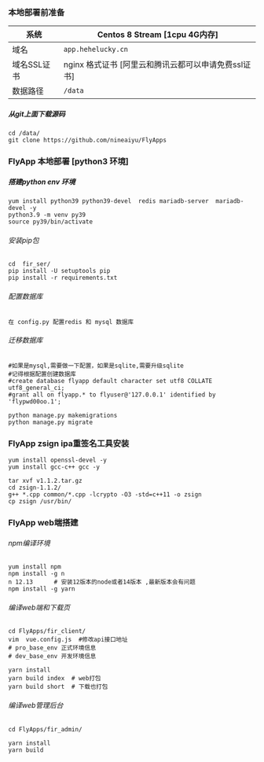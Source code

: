 ### 本地部署前准备
系统|Centos 8 Stream [1cpu 4G内存]
----|----
域名|```app.hehelucky.cn```
域名SSL证书| nginx 格式证书 [阿里云和腾讯云都可以申请免费ssl证书]
数据路径| ```/data```


##### 从git上面下载源码
```shell
cd /data/
git clone https://github.com/nineaiyu/FlyApps
```


### FlyApp 本地部署 [python3 环境]

##### 搭建python env 环境
```shell
yum install python39 python39-devel  redis mariadb-server  mariadb-devel -y
python3.9 -m venv py39
source py39/bin/activate
```

###### 安装pip包
```shell
cd  fir_ser/
pip install -U setuptools pip
pip install -r requirements.txt
```

###### 配置数据库
```
在 config.py 配置redis 和 mysql 数据库
```

###### 迁移数据库
```shell
#如果是mysql,需要做一下配置，如果是sqlite,需要升级sqlite
#记得根据配置创建数据库
#create database flyapp default character set utf8 COLLATE utf8_general_ci;
#grant all on flyapp.* to flyuser@'127.0.0.1' identified by 'flypwd00oo.1';

python manage.py makemigrations
python manage.py migrate
```

### FlyApp  zsign ipa重签名工具安装
```shell
yum install openssl-devel -y
yum install gcc-c++ gcc -y

tar xvf v1.1.2.tar.gz
cd zsign-1.1.2/
g++ *.cpp common/*.cpp -lcrypto -O3 -std=c++11 -o zsign
cp zsign /usr/bin/
```

### FlyApp web端搭建
###### npm编译环境
```shell
yum install npm
npm install -g n
n 12.13      # 安装12版本的node或者14版本 ,最新版本会有问题
npm install -g yarn
```

###### 编译web端和下载页
```shell
cd FlyApps/fir_client/
vim  vue.config.js  #修改api接口地址
# pro_base_env 正式环境信息
# dev_base_env 开发环境信息

yarn install
yarn build index  # web打包
yarn build short  # 下载也打包
```

###### 编译web管理后台
```shell
cd FlyApps/fir_admin/

yarn install
yarn build
```
